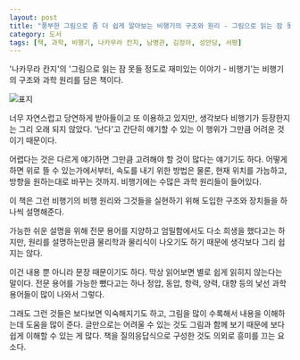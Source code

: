 ```yaml
---
layout: post
title: "풍부한 그림으로 좀 더 쉽게 알아보는 비행기의 구조와 원리 - 그림으로 읽는 잠 못들 정도로 재미있는 이야기 - 비행기"
category: 도서
tags: [책, 과학, 비행기, 나카무라 칸지, 남명관, 김정아, 성안당, 서평]
---
```


'나카무라 칸지'의
'그림으로 읽는 잠 못들 정도로 재미있는 이야기 - 비행기'는
비행기의 구조와 과학 원리를 담은 책이다.

![표지](https://images2.imgbox.com/6f/91/LO6j1Igl_o.jpg)

너무 자연스럽고 당연하게 받아들이고 또 이용하고 있지만,
생각보다 비행기가 등장한지는 그리 오래 되지 않았다.
'난다'고 간단히 얘기할 수 있는 이 행위가 그만큼 어려운 것이기 때문이다.

어렵다는 것은 다르게 얘기하면 그만큼 고려해야 할 것이 많다는 얘기기도 하다.
어떻게 하면 위로 뜰 수 있는가에서부터,
속도를 내기 위한 방법은 물론,
현재 위치를 가늠하고,
방향을 원하는대로 바꾸는 것까지.
비행기에는 수많은 과학 원리들이 들어있다.

이 책은 그런 비행기의 비행 원리와
그것들을 실현하기 위해 도입한 구조와 장치들을 하나씩 설명해준다.

가능한 쉬운 설명을 위해 전문 용어를 지양하고 엄밀함에서도 다소 희생을 했다고는 하지만,
원리를 설명하는만큼 물리학과 물리식이 나오기도 하기 때문에 생각보다 그리 쉽지는 않다.

이건 내용 뿐 아니라 문장 때문이기도 하다.
막상 읽어보면 별로 쉽게 읽히지 않는다는 말이다.
전문 용어를 가능한 뺐다고는 하나 정압, 동압, 항력, 양력, 대향 등의 낯선 과학용어들이 많이 나와서 그렇다.

그래도 그런 것들은 보다보면 익숙해지기도 하고,
그림을 많이 수록해서 내용을 이해하는데 도움을 많이 준다.
글만으로는 어려울 수 있는 것도 그림과 함께 보기 때문에 보다 쉽게 이해할 수 있는 게 많다.
책을 질의응답식으로 구성한 것도 의외로 흥미를 끄는 요소다.
